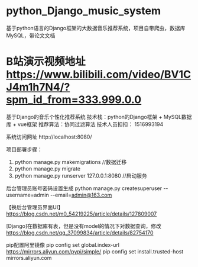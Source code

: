 # python_Django_music_system
基于python语言的Django框架的大数据音乐推荐系统，项目自带爬虫，数据库MySQL，带论文文档

# B站演示视频地址   https://www.bilibili.com/video/BV1CJ4m1h7N4/?spm_id_from=333.999.0.0

基于Django的音乐个性化推荐系统 
技术栈：python的Django框架  +   MySQL数据库 + vue框架
推荐算法：协同过滤算法 
技术人员扣扣： 1516993194

系统访问网址
http://localhost:8080/

项目部署步骤：
1. python manage.py makemigrations //数据迁移
2. python manage.py migrate
3. python manage.py runserver 127.0.0.1:8080 //启动服务

后台管理员账号密码设置生成
python manage.py createsuperuser --username=admin --email=admin@163.com


【换后台管理员界面UI】
https://blog.csdn.net/m0_54219225/article/details/127809007

[Django]在数据库有表，但是没有model的情况下对数据查询，修改
https://blog.csdn.net/qq_37099834/article/details/82754170


pip配置阿里镜像
pip config set global.index-url https://mirrors.aliyun.com/pypi/simple/
pip config set install.trusted-host mirrors.aliyun.com
